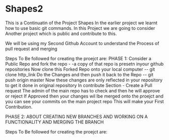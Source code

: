 # Shapes2

This is  a Continuatin of the Project Shapes
In the earlier project we learnt how to use basic git commands.
In this Project we are going to consider Another project which is public and contribute to this.

We will be using my Second Github Account to understand the Process of pull request and merging

Steps To Be followed for creating the proejct are:
PHASE 1:
  Consider a Public Repo and fork the repo - -a copy of that repo is presetn inyour github repositories
  Now clone this Forked Repo onto your local computer -- git clone http_link
  Do the Changes and then push it back to the Repo -- git push origin master
  Now these changes are only reflected in your repository to get it done in original repository
  In contribute Section - Create a Pull request
  The admin of the main repo has to check and then he will approve or reject
  If Approved then your changes wil lbe merged onto the proejct and you can see your commits on the main project repo
  This will make your First Contribution.

PHASE 2:
ABOUT CREATING NEW BRANCHES AND WORKING ON A FUNCTIONALITY AND MERGING THE BRANCH


Steps To Be followed for creating the proejct are:
